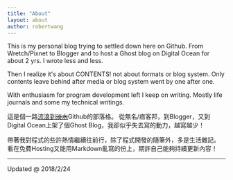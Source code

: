 ```yaml
---
title: "About"
layout: about
author: robertwang
---
```


This is my personal blog trying to settled down here on Github.
From Wretch/Pixnet to Blogger and to host a Ghost blog on Digital Ocean for about 2 yrs.
I wrote less and less.

Then I realize it's about CONTENTS! not about formats or blog system.
Only contents leave behind after media or blog system went by one after one.

With enthusiasm for program development left I keep on writing.
Mostly life journals and some my technical writings.

這是個一路[流浪到~~淡水~~](https://www.youtube.com/watch?v=WFJX3_xji2k)Github的部落格。
從無名/痞客邦，到Blogger，又到Digital Ocean上架了個Ghost Blog，我卻似乎失去寫的動力，越寫越少！

帶著我對程式的些許熱情繼續往前行，除了程式開發的隨筆外，多是生活雜記。
看在免費Hosting又能用Markdown亂寫的份上，期許自己能夠持續更新內容！

--- 
Updated @ 2018/2/24